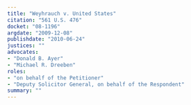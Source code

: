 ```yaml
---
title: "Weyhrauch v. United States"
citation: "561 U.S. 476"
docket: "08-1196"
argdate: "2009-12-08"
publishdate: "2010-06-24"
justices: ""
advocates:
- "Donald B. Ayer"
- "Michael R. Dreeben"
roles:
- "on behalf of the Petitioner"
- "Deputy Solicitor General, on behalf of the Respondent"
summary: ""
---
```


